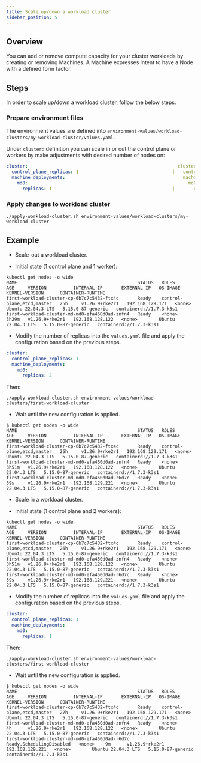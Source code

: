 ```yaml
---
title: Scale up/down a workload cluster
sidebar_position: 5
---
```


## Overview
You can add or remove compute capacity for your cluster workloads by creating or removing Machines. A Machine expresses intent to have a Node with a defined form factor.


## Steps

In order to scale up/down a workload cluster, follow the below steps.

### Prepare environment files

The environment values are defined into `environment-values/workload-clusters/my-workload-cluster/values.yaml`.

Under `cluster:` definition you can scale in or out the control plane or workers by make adjustments with desired number of nodes on:
 
```yaml
cluster:                                                        cluster:
  control_plane_replicas: 1                                   |   control_plane_replicas: 3
  machine_deployments:                                            machine_deployments:
    md0:                                                            md0:
      replicas: 1                                             |       replicas: 2

```
### Apply changes to workload cluster

 ```shell
./apply-workload-cluster.sh environment-values/workload-clusters/my-workload-cluster
 ```

## Example

* Scale-out a workload cluster.

* Initial state (1 control plane and 1 worker):

```shell
kubectl get nodes -o wide
NAME                                             STATUS   ROLES                       AGE     VERSION          INTERNAL-IP       EXTERNAL-IP   OS-IMAGE             KERNEL-VERSION      CONTAINER-RUNTIME
first-workload-cluster-cp-6b7c7c5432-ftx4c       Ready    control-plane,etcd,master   25h     v1.26.9+rke2r1   192.168.129.171   <none>        Ubuntu 22.04.3 LTS   5.15.0-87-generic   containerd://1.7.3-k3s1
first-workload-cluster-md-md0-efa450d0ad-znfn4   Ready    <none>                      3h29m   v1.26.9+rke2r1   192.168.128.122   <none>        Ubuntu 22.04.3 LTS   5.15.0-87-generic   containerd://1.7.3-k3s1

```
* Modify the number of replicas into the `values.yaml` file and apply the configuration based on the previous steps.

```yaml
cluster:                      
  control_plane_replicas: 1       
  machine_deployments:            
    md0:                          
      replicas: 2
```

Then:

```
./apply-workload-cluster.sh environment-values/workload-clusters/first-workload-cluster

```
* Wait until the new configuration is applied.

```shell
$ kubectl get nodes -o wide
NAME                                             STATUS   ROLES                       AGE     VERSION          INTERNAL-IP       EXTERNAL-IP   OS-IMAGE             KERNEL-VERSION      CONTAINER-RUNTIME
first-workload-cluster-cp-6b7c7c5432-ftx4c       Ready    control-plane,etcd,master   26h     v1.26.9+rke2r1   192.168.129.171   <none>        Ubuntu 22.04.3 LTS   5.15.0-87-generic   containerd://1.7.3-k3s1
first-workload-cluster-md-md0-efa450d0ad-znfn4   Ready    <none>                      3h51m   v1.26.9+rke2r1   192.168.128.122   <none>        Ubuntu 22.04.3 LTS   5.15.0-87-generic   containerd://1.7.3-k3s1
first-workload-cluster-md-md0-efa450d0ad-r6d7c   Ready    <none>                      59s     v1.26.9+rke2r1   192.168.129.221   <none>        Ubuntu 22.04.3 LTS   5.15.0-87-generic   containerd://1.7.3-k3s1

```

* Scale in a workload cluster.

* Initial state (1 control plane and 2 workers):

```shell
kubectl get nodes -o wide
NAME                                             STATUS   ROLES                       AGE     VERSION          INTERNAL-IP       EXTERNAL-IP   OS-IMAGE             KERNEL-VERSION      CONTAINER-RUNTIME
first-workload-cluster-cp-6b7c7c5432-ftx4c       Ready    control-plane,etcd,master   26h     v1.26.9+rke2r1   192.168.129.171   <none>        Ubuntu 22.04.3 LTS   5.15.0-87-generic   containerd://1.7.3-k3s1
first-workload-cluster-md-md0-efa450d0ad-znfn4   Ready    <none>                      3h51m   v1.26.9+rke2r1   192.168.128.122   <none>        Ubuntu 22.04.3 LTS   5.15.0-87-generic   containerd://1.7.3-k3s1
first-workload-cluster-md-md0-efa450d0ad-r6d7c   Ready    <none>                      59s     v1.26.9+rke2r1   192.168.129.221   <none>        Ubuntu 22.04.3 LTS   5.15.0-87-generic   containerd://1.7.3-k3s1

```

* Modify the number of replicas into the `values.yaml` file and apply the configuration based on the previous steps.

```yaml
cluster:                      
  control_plane_replicas: 1       
  machine_deployments:            
    md0:                          
      replicas: 1
```

Then:

```
./apply-workload-cluster.sh environment-values/workload-clusters/first-workload-cluster

```
* Wait until the new configuration is applied.

```shell
$ kubectl get nodes -o wide
NAME                                             STATUS   ROLES                       AGE     VERSION          INTERNAL-IP       EXTERNAL-IP   OS-IMAGE             KERNEL-VERSION      CONTAINER-RUNTIME
first-workload-cluster-cp-6b7c7c5432-ftx4c       Ready    control-plane,etcd,master   27h     v1.26.9+rke2r1   192.168.129.171   <none>        Ubuntu 22.04.3 LTS   5.15.0-87-generic   containerd://1.7.3-k3s1
first-workload-cluster-md-md0-efa450d0ad-znfn4   Ready    <none>                      4h      v1.26.9+rke2r1   192.168.128.122   <none>        Ubuntu 22.04.3 LTS   5.15.0-87-generic   containerd://1.7.3-k3s1
first-workload-cluster-md-md0-efa450d0ad-r6d7c   Ready,SchedulingDisabled   <none>    9m      v1.26.9+rke2r1   192.168.129.221   <none>        Ubuntu 22.04.3 LTS   5.15.0-87-generic   containerd://1.7.3-k3s1

```

